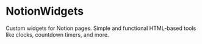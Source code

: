 # NotionWidgets
Custom widgets for Notion pages. Simple and functional HTML-based tools like clocks, countdown timers, and more.
